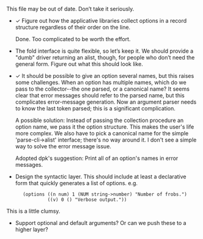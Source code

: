 This file may be out of date. Don’t take it seriously.

* ✓ Figure out how the applicative libraries collect options in a
  record structure regardless of their order on the line.

  Done. Too complicated to be worth the effort.

* The fold interface is quite flexible, so let’s keep it. We should
  provide a "dumb" driver returning an alist, though, for people who
  don’t need the general form. Figure out what this should look like.

* ✓ It should be possible to give an option several names, but this
  raises some challenges. When an option has multiple names, which
  do we pass to the collector--the one parsed, or a canonical name?
  It seems clear that error messages should refer to the parsed
  name, but this complicates error-message generation. Now an argument
  parser needs to know the last token parsed; this is a significant
  complication.

  A possible solution: Instead of passing the collection procedure
  an option name, we pass it the option structure. This makes the
  user's life more complex. We also have to pick a canonical name
  for the simple 'parse-cli->alist' interface; there's no way around
  it. I don't see a simple way to solve the error message issue.

  Adopted dpk's suggestion: Print all of an option's names in error
  messages.

* Design the syntactic layer. This should include at least a
  declarative form that quickly generates a list of options.
  e.g.
```
      (options ((n num) 1 (NUM string->number) "Number of frobs.")
               ((v) 0 () "Verbose output."))
```
  This is a little clumsy.

* Support optional and default arguments? Or can we push these to
  a higher layer?
